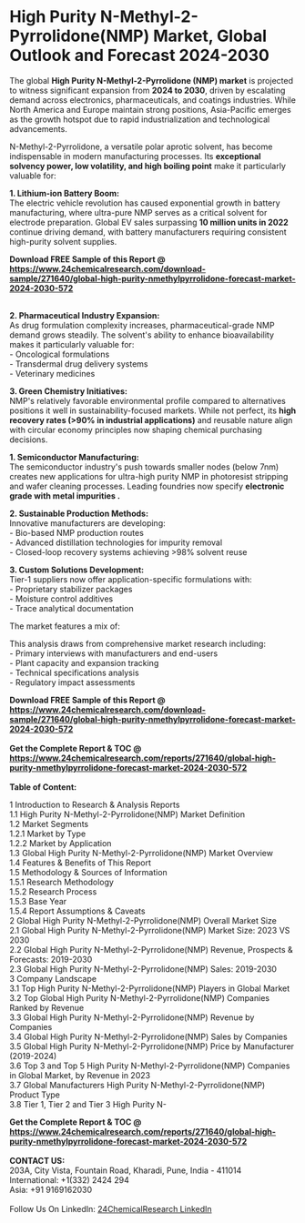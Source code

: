 <h1>High Purity N-Methyl-2-Pyrrolidone(NMP) Market, Global Outlook and Forecast 2024-2030</h1><p>The global <strong>High Purity N-Methyl-2-Pyrrolidone (NMP) market</strong> is projected to witness significant expansion from <strong>2024 to 2030</strong>, driven by escalating demand across electronics, pharmaceuticals, and coatings industries. While North America and Europe maintain strong positions, Asia-Pacific emerges as the growth hotspot due to rapid industrialization and technological advancements.</p><p>N-Methyl-2-Pyrrolidone, a versatile polar aprotic solvent, has become indispensable in modern manufacturing processes. Its <strong>exceptional solvency power, low volatility, and high boiling point</strong> make it particularly valuable for:</p><p><strong>1. Lithium-ion Battery Boom:</strong><br>
The electric vehicle revolution has caused exponential growth in battery manufacturing, where ultra-pure NMP serves as a critical solvent for electrode preparation. Global EV sales surpassing <strong>10 million units in 2022</strong> continue driving demand, with battery manufacturers requiring consistent high-purity solvent supplies.</p><div><b>Download FREE Sample of this Report @ 
            <a href="https://www.24chemicalresearch.com/download-sample/271640/global-high-purity-nmethylpyrrolidone-forecast-market-2024-2030-572">
            https://www.24chemicalresearch.com/download-sample/271640/global-high-purity-nmethylpyrrolidone-forecast-market-2024-2030-572</a></b></div><br><p><strong>2. Pharmaceutical Industry Expansion:</strong><br>
As drug formulation complexity increases, pharmaceutical-grade NMP demand grows steadily. The solvent's ability to enhance bioavailability makes it particularly valuable for:<br>
- Oncological formulations<br>
- Transdermal drug delivery systems<br>
- Veterinary medicines</p><p><strong>3. Green Chemistry Initiatives:</strong><br>
NMP's relatively favorable environmental profile compared to alternatives positions it well in sustainability-focused markets. While not perfect, its <strong>high recovery rates (&gt;90% in industrial applications)</strong> and reusable nature align with circular economy principles now shaping chemical purchasing decisions.</p><p><strong>1. Semiconductor Manufacturing:</strong><br>
The semiconductor industry's push towards smaller nodes (below 7nm) creates new applications for ultra-high purity NMP in photoresist stripping and wafer cleaning processes. Leading foundries now specify <strong>electronic grade with metal impurities .</strong></p><p><strong>2. Sustainable Production Methods:</strong><br>
Innovative manufacturers are developing:<br>
- Bio-based NMP production routes<br>
- Advanced distillation technologies for impurity removal<br>
- Closed-loop recovery systems achieving &gt;98% solvent reuse</p><p><strong>3. Custom Solutions Development:</strong><br>
Tier-1 suppliers now offer application-specific formulations with:<br>
- Proprietary stabilizer packages<br>
- Moisture control additives<br>
- Trace analytical documentation</p><p>The market features a mix of:</p><p>This analysis draws from comprehensive market research including:<br>
- Primary interviews with manufacturers and end-users<br>
- Plant capacity and expansion tracking<br>
- Technical specifications analysis<br>
- Regulatory impact assessments</p><div><b>Download FREE Sample of this Report @ 
            <a href="https://www.24chemicalresearch.com/download-sample/271640/global-high-purity-nmethylpyrrolidone-forecast-market-2024-2030-572">
            https://www.24chemicalresearch.com/download-sample/271640/global-high-purity-nmethylpyrrolidone-forecast-market-2024-2030-572</a></b></div><br><div><b>Get the Complete Report & TOC @ 
            <a href="https://www.24chemicalresearch.com/reports/271640/global-high-purity-nmethylpyrrolidone-forecast-market-2024-2030-572">
            https://www.24chemicalresearch.com/reports/271640/global-high-purity-nmethylpyrrolidone-forecast-market-2024-2030-572</a></b></div><br>
            <b>Table of Content:</b><p>1 Introduction to Research & Analysis Reports<br />
    1.1 High Purity N-Methyl-2-Pyrrolidone(NMP) Market Definition<br />
    1.2 Market Segments<br />
        1.2.1 Market by Type<br />
        1.2.2 Market by Application<br />
    1.3 Global High Purity N-Methyl-2-Pyrrolidone(NMP) Market Overview<br />
    1.4 Features & Benefits of This Report<br />
    1.5 Methodology & Sources of Information<br />
        1.5.1 Research Methodology<br />
        1.5.2 Research Process<br />
        1.5.3 Base Year<br />
        1.5.4 Report Assumptions & Caveats<br />
2 Global High Purity N-Methyl-2-Pyrrolidone(NMP) Overall Market Size<br />
    2.1 Global High Purity N-Methyl-2-Pyrrolidone(NMP) Market Size: 2023 VS 2030<br />
    2.2 Global High Purity N-Methyl-2-Pyrrolidone(NMP) Revenue, Prospects & Forecasts: 2019-2030<br />
    2.3 Global High Purity N-Methyl-2-Pyrrolidone(NMP) Sales: 2019-2030<br />
3 Company Landscape<br />
    3.1 Top High Purity N-Methyl-2-Pyrrolidone(NMP) Players in Global Market<br />
    3.2 Top Global High Purity N-Methyl-2-Pyrrolidone(NMP) Companies Ranked by Revenue<br />
    3.3 Global High Purity N-Methyl-2-Pyrrolidone(NMP) Revenue by Companies<br />
    3.4 Global High Purity N-Methyl-2-Pyrrolidone(NMP) Sales by Companies<br />
    3.5 Global High Purity N-Methyl-2-Pyrrolidone(NMP) Price by Manufacturer (2019-2024)<br />
    3.6 Top 3 and Top 5 High Purity N-Methyl-2-Pyrrolidone(NMP) Companies in Global Market, by Revenue in 2023<br />
    3.7 Global Manufacturers High Purity N-Methyl-2-Pyrrolidone(NMP) Product Type<br />
    3.8 Tier 1, Tier 2 and Tier 3 High Purity N-</p><div><b>Get the Complete Report & TOC @ 
            <a href="https://www.24chemicalresearch.com/reports/271640/global-high-purity-nmethylpyrrolidone-forecast-market-2024-2030-572">
            https://www.24chemicalresearch.com/reports/271640/global-high-purity-nmethylpyrrolidone-forecast-market-2024-2030-572</a></b></div><br><b>CONTACT US:</b><br>
            203A, City Vista, Fountain Road, Kharadi, Pune, India - 411014<br>
            International: +1(332) 2424 294<br>
            Asia: +91 9169162030 <br><br>
            Follow Us On LinkedIn: <a href="https://www.linkedin.com/company/24chemicalresearch/">24ChemicalResearch LinkedIn</a>